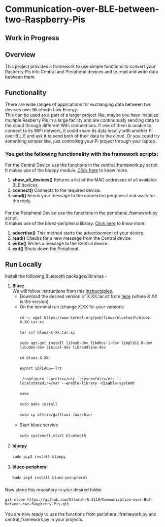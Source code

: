 # Communication-over-BLE-between-two-Raspberry-Pis
## Work in Progress
## Overview
This project provides a framework to use simple functions to convert your Rasberry Pis into Central and Peripheral devices and to read and write data between them.
## Functionality
There are wide ranges of applications for exchanging data between two devices over Bluetooth Low Energy. <br />
This can be used as a part of a larger project like, maybe you have installed multiple Rasberry Pis in a large facility and are continuously sending data to the cloud through different WiFi connections. If one of them is unable to connect to its WiFi network, it could share its data locally with another Pi over B.L.E and ask it to send both of their data to the cloud. Or you could try something simpler like, just controlling your Pi project through your laptop.
### You get the following functionality with the framework scripts:
For the Central Device use the functions in the central_framework.py script. <br /> 
It makes use of the bluepy module. [Click here](https://github.com/IanHarvey/bluepy) to know more. <br />
1) **show_all_devices()**
Returns a list of the MAC addresses of all available BLE devices. <br />
2) **connect()**
Connects to the required device. <br />
3) **send()**
Sends your message to the connected peripheral and waits for the reply. <br />
###
For the Peripheral Device use the functions in the peripheral_framework.py script. <br /> 
It makes use of the  bluez-peripheral library. [Click here](https://github.com/spacecheese/bluez_peripheral) to know more. <br />
1) **advertise()**
This method starts the advertisement of your device.<br />
2) **read()**
Checks for a new message from the Central device.<br />
3) **write()**
Writes a message to the Central device.<br />
4) **exit()**
Shuts down the Peripheral.<br />
## Run Locally
Install the following Bluetooth packages/libraries -
1) **Bluez** <br />
We will follow instructions from this [instructables](https://www.instructables.com/Control-Bluetooth-LE-Devices-From-A-Raspberry-Pi/). <br /> 
     - Download the desired version of X.XX.tar.xz from [here](https://www.kernel.org/pub/linux/bluetooth/) (where X.XX is the version).
     - On the terminal run (change X.XX for your version):<br /><br />
       ```cd ~; wget https://www.kernel.org/pub/linux/bluetooth/bluez-X.XX.tar.xz```<br /><br />
       ```tar xvf bluez-X.XX.tar.xz```<br /><br />
       ```sudo apt-get install libusb-dev libdbus-1-dev libglib2.0-dev libudev-dev libical-dev libreadline-dev```<br /><br />
       ```cd bluez-X.XX```<br /><br />
       ```export LDFLAGS=-lrt```<br /><br />
       ```./configure --prefix=/usr --sysconfdir=/etc --localstatedir=/var --enable-library -disable-systemd```<br /><br />
       ```make```<br /><br />
       ```sudo make install```<br /><br />
       ```sudo cp attrib/gatttool /usr/bin/```<br /><br />
     - Start bluez service <br /><br />
       ```sudo systemctl start bluetooth```<br /><br />
2) **bluepy** <br /><br />
     ```sudo pip3 install bluepy```<br /><br />
3) **bluez-peripheral** <br /><br />
     ```Sudo pip3 install bluez-peripheral``` <br />
###     
Now clone this repository in your desired folder. <br /><br />
```git clone https://github.com/Utkarsh-S-1110/Communication-over-BLE-between-two-Raspberry-Pis.git``` <br /><br />
You are now ready to use the functions from peripheral_framework.py and central_framework.py in your projects.
